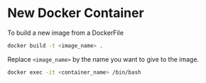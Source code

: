 # New Docker Container

To build a new image from a DockerFile

```bash
docker build -t <image_name> .
```

Replace `<image_name>` by the name you want to give to the image.

``` bash
docker exec -it <container_name> /bin/bash
```
